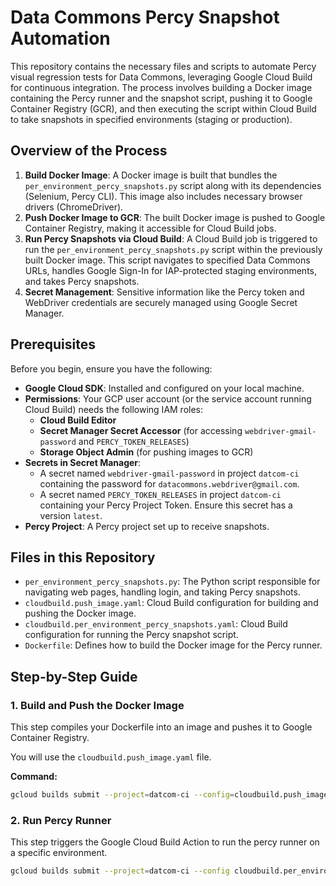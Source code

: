 # Data Commons Percy Snapshot Automation

This repository contains the necessary files and scripts to automate Percy visual regression tests for Data Commons, leveraging Google Cloud Build for continuous integration. The process involves building a Docker image containing the Percy runner and the snapshot script, pushing it to Google Container Registry (GCR), and then executing the script within Cloud Build to take snapshots in specified environments (staging or production).

## Overview of the Process

1.  **Build Docker Image**: A Docker image is built that bundles the `per_environment_percy_snapshots.py` script along with its dependencies (Selenium, Percy CLI). This image also includes necessary browser drivers (ChromeDriver).
2.  **Push Docker Image to GCR**: The built Docker image is pushed to Google Container Registry, making it accessible for Cloud Build jobs.
3.  **Run Percy Snapshots via Cloud Build**: A Cloud Build job is triggered to run the `per_environment_percy_snapshots.py` script within the previously built Docker image. This script navigates to specified Data Commons URLs, handles Google Sign-In for IAP-protected staging environments, and takes Percy snapshots.
4.  **Secret Management**: Sensitive information like the Percy token and WebDriver credentials are securely managed using Google Secret Manager.

## Prerequisites

Before you begin, ensure you have the following:

* **Google Cloud SDK**: Installed and configured on your local machine.
* **Permissions**: Your GCP user account (or the service account running Cloud Build) needs the following IAM roles:
    * **Cloud Build Editor**
    * **Secret Manager Secret Accessor** (for accessing `webdriver-gmail-password` and `PERCY_TOKEN_RELEASES`)
    * **Storage Object Admin** (for pushing images to GCR)
* **Secrets in Secret Manager**:
    * A secret named `webdriver-gmail-password` in project `datcom-ci` containing the password for `datacommons.webdriver@gmail.com`.
    * A secret named `PERCY_TOKEN_RELEASES` in project `datcom-ci` containing your Percy Project Token. Ensure this secret has a version `latest`.
* **Percy Project**: A Percy project set up to receive snapshots.

## Files in this Repository

* `per_environment_percy_snapshots.py`: The Python script responsible for navigating web pages, handling login, and taking Percy snapshots.
* `cloudbuild.push_image.yaml`: Cloud Build configuration for building and pushing the Docker image.
* `cloudbuild.per_environment_percy_snapshots.yaml`: Cloud Build configuration for running the Percy snapshot script.
* `Dockerfile`: Defines how to build the Docker image for the Percy runner.

## Step-by-Step Guide

### 1. Build and Push the Docker Image

This step compiles your Dockerfile into an image and pushes it to Google Container Registry.

You will use the `cloudbuild.push_image.yaml` file.

**Command:**

```bash
gcloud builds submit --project=datcom-ci --config=cloudbuild.push_image.yaml .
```

### 2. Run Percy Runner

This step triggers the Google Cloud Build Action to run the percy runner on a specific environment.

```bash
gcloud builds submit --project=datcom-ci --config cloudbuild.per_environment_percy_snapshots.yaml --substitutions=_ENVIRONMENT=production .
```